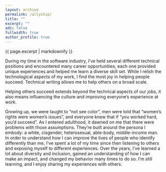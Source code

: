 ```yaml
---
layout: archive
permalink: /allyship/
title: ""
excerpt: ""
ads: false
fullwidth: true
author_profile: true
---
```


{{ page.excerpt | markdownify }}

<div class="grid__wrapper">
  <p>
    During my time in the software industry, I’ve held several different technical positions and
    encountered many career opportunities; each one provided unique experiences and helped me learn
    a diverse skill set. While I relish the technological aspects of my work, I find the most joy in
    helping people succeed. Technical writing allows me to help others on a broad scale.
  </p>
  
  <p>
    Helping others succeed extends beyond the technical aspects of our jobs, it also means influencing
    the culture and improving everyone’s experience at work.
  </p>
  
  <p>
    Growing up, we were taught to “not see color”, men were told that “women’s rights were women’s issues”,
    and everyone knew that if “you worked hard, you’d succeed”. As I entered adulthood, it dawned on me
    that there were problems with those assumptions. They’re built around the persona I embody: a white,
    cisgender, heterosexual, able-body, middle-income man. In order to understand how I can improve the
    lives of people who identify differently than me, I’ve spent a lot of my time since then listening to
    others and exposing myself to different experiences. Over the years, I’ve learned a lot about diversity
    and inclusion, gained an understanding of how I can make an impact, and changed my behavior many times
    to do so. I’m still learning, and I enjoy sharing my experiences with others.
  </p>
</div>
